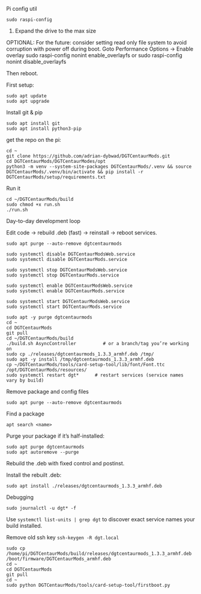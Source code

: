 Pi config util



```
sudo raspi-config
```
1) Expand the drive to the max size

OPTIONAL:
For the future: consider setting read only file system to avoid corruption with power off during boot.
Goto Performance Options -> Enable overlay
sudo raspi-config nonint enable_overlayfs or sudo raspi-config nonint disable_overlayfs

Then reboot.


First setup:

```
sudo apt update
sudo apt upgrade
```

Install git & pip

```
sudo apt install git
sudo apt install python3-pip
```

get the repo on the pi:

```
cd ~
git clone https://github.com/adrian-dybwad/DGTCentaurMods.git
cd DGTCentaurMods/DGTCentaurModes/opt
python3 -m venv --system-site-packages DGTCentaurMods/.venv && source DGTCentaurMods/.venv/bin/activate && pip install -r DGTCentaurMods/setup/requirements.txt
```

Run it

```
cd ~/DGTCentaurMods/build
sudo chmod +x run.sh
./run.sh
```



Day-to-day development loop

Edit code → rebuild .deb (fast) → reinstall → reboot services.

```
sudo apt purge --auto-remove dgtcentaurmods

sudo systemctl disable DGTCentaurModsWeb.service
sudo systemctl disable DGTCentaurMods.service

sudo systemctl stop DGTCentaurModsWeb.service
sudo systemctl stop DGTCentaurMods.service

sudo systemctl enable DGTCentaurModsWeb.service
sudo systemctl enable DGTCentaurMods.service

sudo systemctl start DGTCentaurModsWeb.service
sudo systemctl start DGTCentaurMods.service

sudo apt -y purge dgtcentaurmods
cd ~
cd DGTCentaurMods
git pull
cd ~/DGTCentaurMods/build
./build.sh AsyncController          # or a branch/tag you’re working on
sudo cp ./releases/dgtcentaurmods_1.3.3_armhf.deb /tmp/
sudo apt -y install /tmp/dgtcentaurmods_1.3.3_armhf.deb
cp ~/DGTCentaurMods/tools/card-setup-tool/lib/font/Font.ttc /opt/DGTCentaurMods/resources/
sudo systemctl restart dgt*      # restart services (service names vary by build)
```


Remove package and config files

```
sudo apt purge --auto-remove dgtcentaurmods

```

Find a package

```
apt search <name>
```

Purge your package if it’s half-installed:

```
sudo apt purge dgtcentaurmods
sudo apt autoremove --purge
```

Rebuild the .deb with fixed control and postinst.

Install the rebuilt .deb:

```
sudo apt install ./releases/dgtcentaurmods_1.3.3_armhf.deb
```

Debugging

```
sudo journalctl -u dgt* -f
```

Use `systemctl list-units | grep dgt` to discover exact service names your build installed.

Remove old ssh key
`ssh-keygen -R dgt.local`


```
sudo cp /home/pi/DGTCentaurMods/build/releases/dgtcentaurmods_1.3.3_armhf.deb /boot/firmware/DGTCentaurMods_armhf.deb
cd ~
cd DGTCentaurMods
git pull
cd ~
sudo python DGTCentaurMods/tools/card-setup-tool/firstboot.py

```